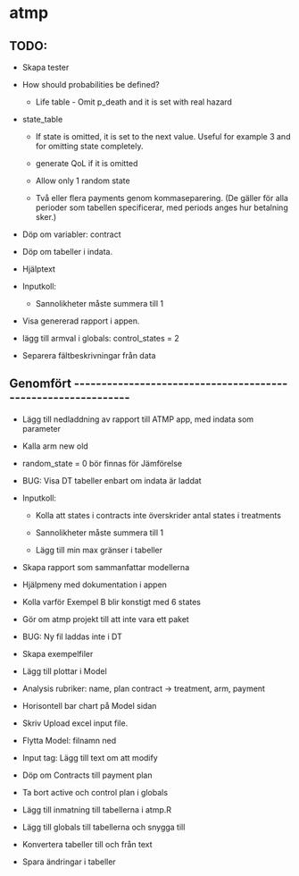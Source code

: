 # atmp

## TODO:

* Skapa tester

* How should probabilities be defined?

  * Life table - Omit p_death and it is set with real hazard

* state_table

  * If state is omitted, it is set to the next value. Useful for example 3 and for omitting state completely.
  
  * generate QoL if it is omitted
  
  * Allow only 1 random state
  
  * Två eller flera payments genom kommaseparering. (De gäller för alla perioder som tabellen specificerar, med periods anges hur betalning sker.)

* Döp om variabler: contract

* Döp om tabeller i indata.

* Hjälptext

* Inputkoll: 

    * Sannolikheter måste summera till 1
    
* Visa genererad rapport i appen.

* lägg till armval i globals: control_states = 2

* Separera fältbeskrivningar från data

## Genomfört -------------------------------------------------------------

* Lägg till nedladdning av rapport till ATMP app, med indata som parameter

* Kalla arm new old

* random_state = 0 bör finnas för Jämförelse

* BUG: Visa DT tabeller enbart om indata är laddat

* Inputkoll: 

    * Kolla att states i contracts inte överskrider antal states i treatments

    * Sannolikheter måste summera till 1
    
    * Lägg till min max gränser i tabeller

* Skapa rapport som sammanfattar modellerna

* Hjälpmeny med dokumentation i appen

* Kolla varför Exempel B blir konstigt med 6 states

* Gör om atmp projekt till att inte vara ett paket

* BUG: Ny fil laddas inte i DT

* Skapa exempelfiler

* Lägg till plottar i Model

* Analysis rubriker: name, plan contract -> treatment, arm, payment

* Horisontell bar chart på Model sidan

* Skriv Upload excel input file.

* Flytta Model: filnamn ned

* Input tag: Lägg till text om att modify

* Döp om Contracts till payment plan

* Ta bort active och control plan i globals

* Lägg till inmatning till tabellerna i atmp.R

* Lägg till globals till tabellerna och snygga till

* Konvertera tabeller till och från text

* Spara ändringar i tabeller
